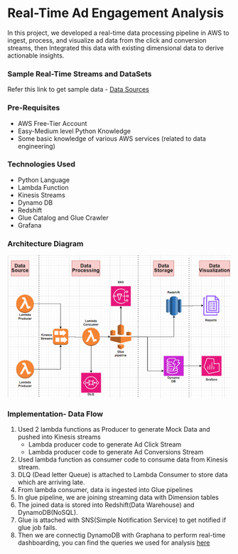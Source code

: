 # Real-Time Ad Engagement Analysis
In this project, we developed a real-time data processing pipeline in AWS to ingest, process, and visualize ad data from the click and conversion streams, then Integrated this data with existing dimensional data to derive actionable insights.

### Sample Real-Time Streams and DataSets

Refer this link to get sample data - [Data Sources](https://github.com/GrowingStone07/DE_Bootcamp_hackathon/blob/f1551155749a928925e6f3e3eb38c096f7e2a31b/Data%20Sources.pdf) 

### Pre-Requisites
- AWS Free-Tier Account
- Easy-Medium level Python Knowledge
- Some basic knowledge of various AWS services (related to data engineering)

### Technologies Used
- Python Language
- Lambda Function
- Kinesis Streams
- Dynamo DB
- Redshift
- Glue Catalog and Glue Crawler
- Grafana

### Architecture Diagram
![Architecture Diuagram](https://github.com/GrowingStone07/DE_Bootcamp_hackathon/blob/f91db72a61a3d107f447c96e668e5f1a39b796cf/Architecture.PNG)

### Implementation- Data Flow
1. Used 2 lambda functions as Producer to generate Mock Data and pushed into Kinesis streams
   - Lambda producer code to generate Ad Click Stream
   - Lambda producer code to generate Ad Conversions Stream
2. Used lambda function as consumer code to consume data from Kinesis stream.
3. DLQ (Dead letter Queue) is attached to Lambda Consumer to store data which are arriving late.
4. From lambda consumer, data is ingested into Glue pipelines
5. In glue pipeline, we are joining streaming data with Dimension tables
6. The joined data is stored into Redshift(Data Warehouse) and DynamoDB(NoSQL).
7. Glue is attached with SNS(Simple Notification Service) to get notified if glue job fails.
8. Then we are connectig DynamoDB with Graphana to perform real-time dashboarding, you can find the queries we used for analysis [here](https://github.com/GrowingStone07/DE_Bootcamp_hackathon/blob/f91db72a61a3d107f447c96e668e5f1a39b796cf/Architecture.PNG)


